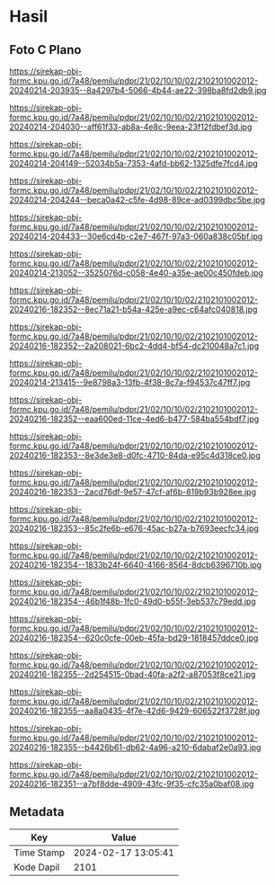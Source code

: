 # Hasil

## Foto C Plano

https://sirekap-obj-formc.kpu.go.id/7a48/pemilu/pdpr/21/02/10/10/02/2102101002012-20240214-203935--8a4297b4-5066-4b44-ae22-398ba8fd2db9.jpg

https://sirekap-obj-formc.kpu.go.id/7a48/pemilu/pdpr/21/02/10/10/02/2102101002012-20240214-204030--aff61f33-ab8a-4e8c-9eea-23f12fdbef3d.jpg

https://sirekap-obj-formc.kpu.go.id/7a48/pemilu/pdpr/21/02/10/10/02/2102101002012-20240214-204149--52034b5a-7353-4afd-bb62-1325dfe7fcd4.jpg

https://sirekap-obj-formc.kpu.go.id/7a48/pemilu/pdpr/21/02/10/10/02/2102101002012-20240214-204244--beca0a42-c5fe-4d98-89ce-ad0399dbc5be.jpg

https://sirekap-obj-formc.kpu.go.id/7a48/pemilu/pdpr/21/02/10/10/02/2102101002012-20240214-204433--30e6cd4b-c2e7-467f-97a3-060a838c05bf.jpg

https://sirekap-obj-formc.kpu.go.id/7a48/pemilu/pdpr/21/02/10/10/02/2102101002012-20240214-213052--3525076d-c058-4e40-a35e-ae00c450fdeb.jpg

https://sirekap-obj-formc.kpu.go.id/7a48/pemilu/pdpr/21/02/10/10/02/2102101002012-20240216-182352--8ec71a21-b54a-425e-a9ec-c64afc040818.jpg

https://sirekap-obj-formc.kpu.go.id/7a48/pemilu/pdpr/21/02/10/10/02/2102101002012-20240216-182352--2a208021-6bc2-4dd4-bf54-dc210048a7c1.jpg

https://sirekap-obj-formc.kpu.go.id/7a48/pemilu/pdpr/21/02/10/10/02/2102101002012-20240214-213415--9e8798a3-13fb-4f38-8c7a-f94537c47ff7.jpg

https://sirekap-obj-formc.kpu.go.id/7a48/pemilu/pdpr/21/02/10/10/02/2102101002012-20240216-182352--eaa600ed-11ce-4ed6-b477-584ba554bdf7.jpg

https://sirekap-obj-formc.kpu.go.id/7a48/pemilu/pdpr/21/02/10/10/02/2102101002012-20240216-182353--8e3de3e8-d0fc-4710-84da-e95c4d318ce0.jpg

https://sirekap-obj-formc.kpu.go.id/7a48/pemilu/pdpr/21/02/10/10/02/2102101002012-20240216-182353--2acd76df-9e57-47cf-af6b-819b93b928ee.jpg

https://sirekap-obj-formc.kpu.go.id/7a48/pemilu/pdpr/21/02/10/10/02/2102101002012-20240216-182353--85c2fe6b-e676-45ac-b27a-b7693eecfc34.jpg

https://sirekap-obj-formc.kpu.go.id/7a48/pemilu/pdpr/21/02/10/10/02/2102101002012-20240216-182354--1833b24f-6640-4166-8564-8dcb6396710b.jpg

https://sirekap-obj-formc.kpu.go.id/7a48/pemilu/pdpr/21/02/10/10/02/2102101002012-20240216-182354--46b1f48b-1fc0-49d0-b55f-3eb537c79edd.jpg

https://sirekap-obj-formc.kpu.go.id/7a48/pemilu/pdpr/21/02/10/10/02/2102101002012-20240216-182354--620c0cfe-00eb-45fa-bd29-1818457ddce0.jpg

https://sirekap-obj-formc.kpu.go.id/7a48/pemilu/pdpr/21/02/10/10/02/2102101002012-20240216-182355--2d254515-0bad-40fa-a2f2-a87053f8ce21.jpg

https://sirekap-obj-formc.kpu.go.id/7a48/pemilu/pdpr/21/02/10/10/02/2102101002012-20240216-182355--aa8a0435-4f7e-42d6-9429-606522f3728f.jpg

https://sirekap-obj-formc.kpu.go.id/7a48/pemilu/pdpr/21/02/10/10/02/2102101002012-20240216-182355--b4426b61-db62-4a96-a210-6dabaf2e0a93.jpg

https://sirekap-obj-formc.kpu.go.id/7a48/pemilu/pdpr/21/02/10/10/02/2102101002012-20240216-182351--a7bf8dde-4909-43fc-9f35-cfc35a0baf08.jpg


## Metadata

| Key        | Value               |
| ---------- | ------------------- |
| Time Stamp | 2024-02-17 13:05:41 |
| Kode Dapil | 2101                |



